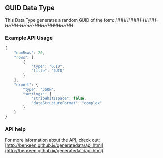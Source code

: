 ## GUID Data Type

This Data Type generates a random GUID of the form: *HHHHHHHH-HHHH-HHHH-HHHH-HHHHHHHHHHHH*  


### Example API Usage

```javascript
{
    "numRows": 20,
    "rows": [
        {
            "type": "GUID",
            "title": "GUID"
        }
    ],
    "export": {
        "type": "JSON",
        "settings": {
            "stripWhitespace": false,
            "dataStructureFormat": "complex"
        }
    }
}
```
 
### API help

For more information about the API, check out:
[http://benkeen.github.io/generatedata/api.html](http://benkeen.github.io/generatedata/api.html)
